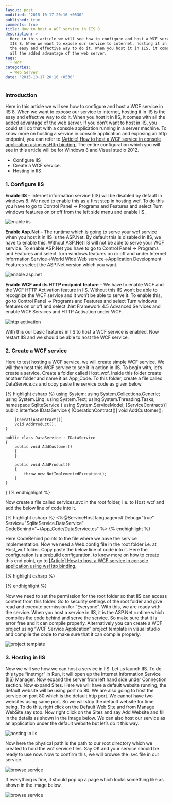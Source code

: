 ```yaml
---
layout: post
modified: '2015-10-17 20:16 +0530'
published: true
comments: true
title: How to host a WCF service in IIS 8
description: >-
  Here in this article we will see how to configure and host a WCF service in
  IIS 8. When we want to expose our service to internet, hosting it in IIS is
  the easy and effective way to do it. When you host it in IIS, it comes with
  all the added advantage of the web server.
tags:
  - WCF
categories:
  - Web Server
date: '2015-10-17 20:16 +0530'
---
```

### Introduction
Here in this article we will see how to configure and host a WCF service in IIS 8. When we want to expose our service to internet, hosting it in IIS is the easy and effective way to do it. When you host it in IIS, it comes with all the added advantage of the web server. If you don’t want to host in IIS, you could still do that with a console application running in a server machine. To know more on hosting a service in console application and exposing an http endpoint, you can refer to [[Article] How to host a WCF service in console application using wsHttp binding.](http://simplebasics.net/.net/how-to-host-a-wcf-service-in-console-application-using-wshttp-binding/) The entire configuration which you will see in this article will be for Windows 8 and Visual studio 2012.

- Configure IIS
- Create a WCF service.
- Hosting in IIS

### 1. Configure IIS
**Enable IIS** – Internet information service (IIS) will be disabled by default in windows 8. We need to enable this as a first step in hosting wcf. To do this you have to go to Control Panel -> Programs and Features and select Turn windows features on or off from the left side menu and enable IIS.

![enable iis]({{site.baseurl}}/images/Enable-iis.PNG)

**Enable Asp.Net** – The runtime which is going to serve your wcf service when you host it in IIS is the ASP.Net. By default this is disabled in IIS, we have to enable this. Without ASP.Net IIS will not be able to serve your WCF service. To enable ASP.Net you have to go to Control Panel -> Programs and Features and select Turn windows features on or off and under Internet Information Service->World Wide Web service->Application Development Features select the ASP.Net version which you want.

![enable asp.net]({{site.baseurl}}/images/Enable-Asp.net.PNG)

**Enable WCF and its HTTP endpoint feature** – We have to enable WCF and the WCF HTTP Activation feature in IIS. Without this IIS won’t be able to recognize the WCF service and it won’t be able to serve it. To enable this, go to Control Panel -> Programs and Features and select Turn windows features on or off and select .Net Framework 4.5 Advanced Services and enable WCF Services and HTTP Activation under WCF.

![http activation]({{site.baseurl}}/images/Http-Activation.PNG)

With this our basic features in IIS to host a WCF service is enabled. Now restart IIS and we should be able to host the WCF service.

### 2. Create a WCF service
Here to test hosting a WCF service, we will create simple WCF service. We will then host this WCF service to see it in action in IIS. To begin with, let’s create a service. Create a folder called Host_wcf. Inside this folder create another folder and name it as App_Code. To this folder, create a file called DataService.cs and copy paste the service code as given below.

{% highlight csharp %}
using System;
using System.Collections.Generic;
using System.Linq;
using System.Text;
using System.Threading.Tasks;
namespace SqliteService
{
    using System.ServiceModel;
    [ServiceContract()]
    public interface IDataService
    {
        [OperationContract()]
        void AddCustomer();

        [OperationContract()]
        void AddProduct();
    }

    public class DataService : IDataService
    {
        public void AddCustomer()
        {
        }

        public void AddProduct()
        {
            throw new NotImplementedException();
        }
    }
}
{% endhighlight %}

Now create a file called services.svc in the root folder, i.e. to Host_wcf and add the below line of code into it.

{% highlight csharp %}
<%@ServiceHost language=c# Debug="true" Service="SqliteService.DataService" CodeBehind="~/App_Code/DataService.cs" %>
{% endhighlight %}

Here CodeBehind points to the file where we have the service implementation. Now we need a Web.config file in the root folder i.e. at Host_wcf folder. Copy paste the below line of code into it. Here the configuration is a prebuild configuration, to know more on how to create this end point, go to [[Article] How to host a WCF service in console application using wsHttp binding.](http://simplebasics.net/.net/how-to-host-a-wcf-service-in-console-application-using-wshttp-binding/)

{% highlight csharp %}
<?xml version="1.0" encoding="utf-8" ?>
<configuration>
  <system.serviceModel>
    <behaviors>
      <serviceBehaviors>
        <behavior name="MEX">
          <serviceMetadata httpGetEnabled="true" httpsGetEnabled="false" />
        </behavior>
      </serviceBehaviors>
    </behaviors>   
    <services>
      <service behaviorConfiguration="MEX" name="SqliteService.DataService">
        <endpoint address="Mex" binding="wsHttpBinding" bindingConfiguration=""
          name="Mex" contract="IMetadataExchange" kind="" endpointConfiguration="" />
        <endpoint address="IDataService" binding="wsHttpBinding" bindingConfiguration=""
          name="wsHttp" contract="SqliteService.IDataService" />
        <host>
          <baseAddresses>
            <add baseAddress="http://localhost:80" />
          </baseAddresses>
        </host>
      </service>
    </services>
  </system.serviceModel>
</configuration>
{% endhighlight %}

Now we need to set the permission for the root folder so that IIS can access content from this folder. Go to security settings of the root folder and give read and execute permission for “Everyone”. With this, we are ready with the service. When you host a service in IIS, it is the ASP.Net runtime which compiles the code behind and serve the service. So make sure that it is error free and it can compile properly. Alternatively you can create a WCF project using “WCF Service Application” project template in visual studio and compile the code to make sure that it can compile properly.

![project template]({{site.baseurl}}/images/project-Template.PNG)

### 3. Hosting in IIS
Now we will see how we can host a service in IIS. Let us launch IIS. To do this type “inetmgr” in Run, it will open up the Internet Information Service (IIS) Manager. Now expand the server from left hand side under Connection section. Now expand Sites. Here we will have a default website running, the default website will be using port no 80. We are also going to host the service on port 80 which is the default http port. We cannot have two websites using same port. So we will stop the default website for time being. To do this, right click on the Default Web Site and from Manage WebSite say stop. Now right click on the Sites and say Add Website and fill in the details as shown in the image below. We can also host our service as an application under the default website but let’s do it this way.

![hosting in iis]({{site.baseurl}}/images/Hosting-in-iis.PNG)

Now here the physical path is the path to our root directory which we created to hold the wcf service files. Say OK and your service should be ready to use now. Now to confirm this, we will browse the .svc file in our service.

![browse service]({{site.baseurl}}/images/Browse-service.png)

If everything is fine, it should pop up a page which looks something like as shown in the image below.

![browse service]({{site.baseurl}}/images/browse-service-final.PNG)

